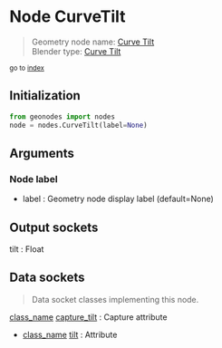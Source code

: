 
# Node CurveTilt

> Geometry node name: [Curve Tilt](https://docs.blender.org/manual/en/latest/modeling/geometry_nodes/material/curve_tilt.html)<br>
  Blender type: [Curve Tilt](https://docs.blender.org/api/current/bpy.types.GeometryNodeInputCurveTilt.html)
  
<sub>go to [index](/docs/index.md)</sub>

## Initialization

```python
from geonodes import nodes
node = nodes.CurveTilt(label=None)
```



## Arguments


### Node label

- label : Geometry node display label (default=None)

## Output sockets

tilt : Float

## Data sockets

> Data socket classes implementing this node.
  
[class_name](docs/sockets/Spline.md) [capture_tilt](docs/sockets/Spline.md#capture_tilt) : Capture attribute
- [class_name](docs/sockets/Spline.md) [tilt](docs/sockets/Spline.md#tilt) : Attribute
  
